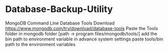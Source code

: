 # Database-Backup-Utility
MongoDB Command Line Database Tools Download
https://www.mongodb.com/try/download/database-tools
Paste the Tools folder in mongodb folder [path -> program files/mongodb/tools/]
add the bin path to environment variable in advance system settings 
paste tools/bin path to the environment variables 
